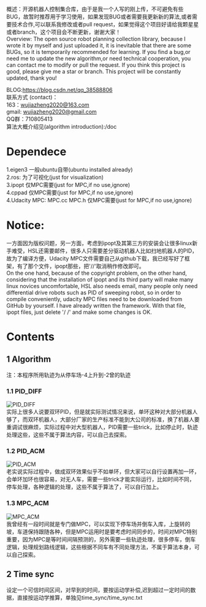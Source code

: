 概述：开源机器人控制集合库，由于是我一个人写的刚上传，不可避免有些BUG，故暂时推荐用于学习使用，如果发现BUG或者需要我更新新的算法,或者需要技术合作,可以联系我修改或者pull request，如果觉得这个项目好请给我颗星星或者branch，这个项目会不断更新，谢谢大家！</br>
Overview: The open source robot planning collection library, because I wrote it by myself and just uploaded it, it is inevitable that there are some BUGs, so it is temporarily recommended for learning. If you find a bug,or need me to update the new algorithm,or need technical cooperation, you can contact me to modify or pull the request. If you think this project is good, please give me a star or branch. This project will be constantly updated, thank you!

BLOG:https://blog.csdn.net/qq_38588806</br>
联系方式 (contact)：</br>
163：wujiazheng2020@163.com</br>
gmail: wujiazheng2020@gmail.com</br>
QQ群：710805413</br>
算法大概介绍见(algorithm introduction):/doc</br>
# Dependece
1.eigen3 一般ubuntu自带(ubuntu installed already)</br>
2.ros: 为了可视化(just for visualization)</br>
3.ipopt 仅MPC需要(just for MPC,if no use,ignore)</br>
4.cppad 仅MPC需要(just for MPC,if no use,ignore)</br>
4.Udacity MPC: MPC.cc MPC.h 仅MPC需要(just for MPC,if no use,ignore)</br>

# Notice:
一方面因为版权问题，另一方面，考虑到ipopt及其第三方的安装会让很多linux新手难受，HSL还需要邮件，很多人只需要差分驱动机器人比如扫地机器人的PID，故为了编译方便，Udacity MPC文件需要自己从github下载，我已经写好了框架，有了那个文件，ipopt那些，把'//'取消稍作修改即可。</br>
On the one hand, because of the copyright problem, on the other hand, considering that the installation of ipopt and its third party will make many linux novices uncomfortable, HSL also needs email, many people only need differential drive robots such as PID of sweeping robot, so in order to compile conveniently, udacity MPC files need to be downloaded from GitHub by yourself. I have already written the framework. With that file, ipopt files, just delete '/ /' and make some changes is OK.

# Contents
## 1 Algorithm
注：本程序所用轨迹为从停车场-4上升到-2曾的轨迹
### 1.1 PID_DIFF
![PID_DIFF](https://github.com/wujiazheng2020/WJZ_Controller/blob/master/picture/PID_DIFF.png)</br>
实际上很多人说要双环PID，但是就实际测试情况来说，单环这种对大部分机器人够了，而双环机器人，大部分厂家的生产标准不能到大公司的标准，换了机器人要重调试很麻烦，实际过程中对大型机器人，PID需要一些trick，比如停止时，轨迹处理这些，这些不属于算法内容，可以自己去探索。
### 1.2 PID_ACM
![PID_ACM](https://github.com/wujiazheng2020/WJZ_Controller/blob/master/picture/PID_ACM.png)</br>
老实说实际过程中，做成双环效果似乎不如单环，但大家可以自行设置再加一环，会单环加环也很容易，对无人车，需要一些trick才能实际运行，比如时间不同，停车处理，各种逻辑的处理，这些不属于算法了，可以自行加上。
### 1.3 MPC_ACM
![MPC_ACM](https://github.com/wujiazheng2020/WJZ_Controller/blob/master/picture/MPC_ACM.png)</br>
我曾经有一段时间就是专门做MPC，可以实现下停车场并倒车入库，上旋转的坡，车道保持跟随各种，但是MPC运用时是要考虑时间同步的，时间对MPC特别重要，因为MPC是等时间间隔预测的，另外需要一些轨迹处理，很多停车，倒车逻辑，处理规划路线逻辑，这些根据不同车有不同处理方法，不属于算法本身，可以自己探索。
## 2 Time sync
设定一个可信时间区间，对早到的时间，要按运动学补偿,迟到超过一定时间的数据，直接按运动学推算，单独见time_sync/time_sync.txt

